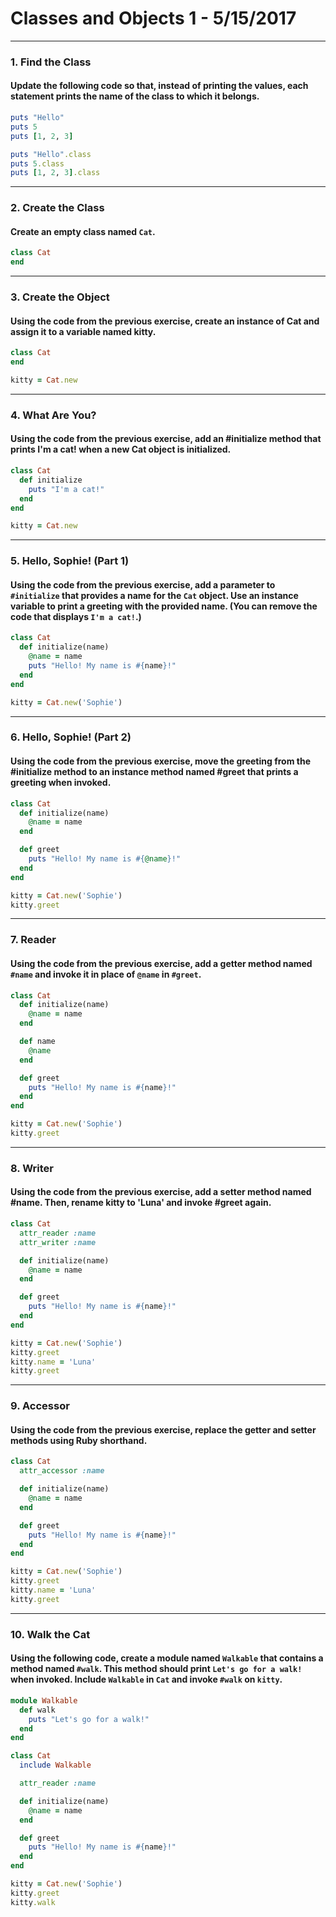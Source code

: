 
[comment]: # (classes_and_objects_1.md)

# Classes and Objects 1 - 5/15/2017

---

### 1. Find the Class

#### Update the following code so that, instead of printing the values, each statement prints the name of the class to which it belongs.

``` ruby
puts "Hello"
puts 5
puts [1, 2, 3]
```

``` ruby
puts "Hello".class
puts 5.class
puts [1, 2, 3].class
```

---

### 2. Create the Class

#### Create an empty class named `Cat`.
``` ruby
class Cat
end
```

---

### 3. Create the Object

#### Using the code from the previous exercise, create an instance of Cat and assign it to a variable named kitty.

``` ruby
class Cat
end

kitty = Cat.new
```

---

### 4. What Are You?

#### Using the code from the previous exercise, add an #initialize method that prints I'm a cat! when a new Cat object is initialized.

``` ruby
class Cat
  def initialize
    puts "I'm a cat!"
  end
end

kitty = Cat.new
```

---

### 5. Hello, Sophie! (Part 1)

#### Using the code from the previous exercise, add a parameter to `#initialize` that provides a name for the `Cat` object. Use an instance variable to print a greeting with the provided name. (You can remove the code that displays `I'm a cat!`.)

``` ruby
class Cat
  def initialize(name)
    @name = name
    puts "Hello! My name is #{name}!"
  end
end

kitty = Cat.new('Sophie')
```

---

### 6. Hello, Sophie! (Part 2)

#### Using the code from the previous exercise, move the greeting from the #initialize method to an instance method named #greet that prints a greeting when invoked.

``` ruby
class Cat
  def initialize(name)
    @name = name
  end

  def greet
    puts "Hello! My name is #{@name}!"
  end
end

kitty = Cat.new('Sophie')
kitty.greet
```

---

### 7. Reader

#### Using the code from the previous exercise, add a getter method named `#name` and invoke it in place of `@name` in `#greet`.

``` ruby
class Cat
  def initialize(name)
    @name = name
  end

  def name
    @name
  end

  def greet
    puts "Hello! My name is #{name}!"
  end
end

kitty = Cat.new('Sophie')
kitty.greet
```

---

### 8. Writer

#### Using the code from the previous exercise, add a setter method named #name. Then, rename kitty to 'Luna' and invoke #greet again.

``` ruby
class Cat
  attr_reader :name
  attr_writer :name

  def initialize(name)
    @name = name
  end

  def greet
    puts "Hello! My name is #{name}!"
  end
end

kitty = Cat.new('Sophie')
kitty.greet
kitty.name = 'Luna'
kitty.greet
```

---

### 9. Accessor

#### Using the code from the previous exercise, replace the getter and setter methods using Ruby shorthand.

``` ruby
class Cat
  attr_accessor :name

  def initialize(name)
    @name = name
  end

  def greet
    puts "Hello! My name is #{name}!"
  end
end

kitty = Cat.new('Sophie')
kitty.greet
kitty.name = 'Luna'
kitty.greet
```

---

### 10. Walk the Cat

#### Using the following code, create a module named `Walkable` that contains a method named `#walk`. This method should print `Let's go for a walk!` when invoked. Include `Walkable` in `Cat` and invoke `#walk` on `kitty`.

``` ruby
module Walkable
  def walk
    puts "Let's go for a walk!"
  end
end

class Cat
  include Walkable

  attr_reader :name

  def initialize(name)
    @name = name
  end

  def greet
    puts "Hello! My name is #{name}!"
  end
end

kitty = Cat.new('Sophie')
kitty.greet
kitty.walk
```

